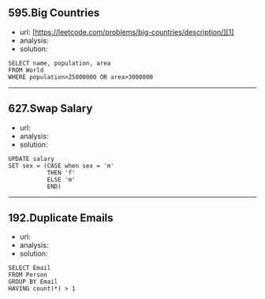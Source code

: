 ## 595.Big Countries 

 - url: [https://leetcode.com/problems/big-countries/description/][1]
 - analysis:
 - solution:
 
```MySQL
SELECT name, population, area
FROM World
WHERE population>25000000 OR area>3000000
```


----------
## 627.Swap Salary

 - url:
 - analysis:
 - solution:
 
 ```MySQL
 UPDATE salary
 SET sex = (CASE when sex = 'm'
            THEN 'f'
            ELSE 'm'
            END) 
```



----------
## 192.Duplicate Emails

 - url:
 - analysis:
 - solution:
 
 ```MySQL
 SELECT Email
 FROM Person
 GROUP BY Email
 HAVING count(*) > 1

```
 
 
 
 
 
 
 
 
 
 
  [1]: https://leetcode.com/problems/big-countries/description/